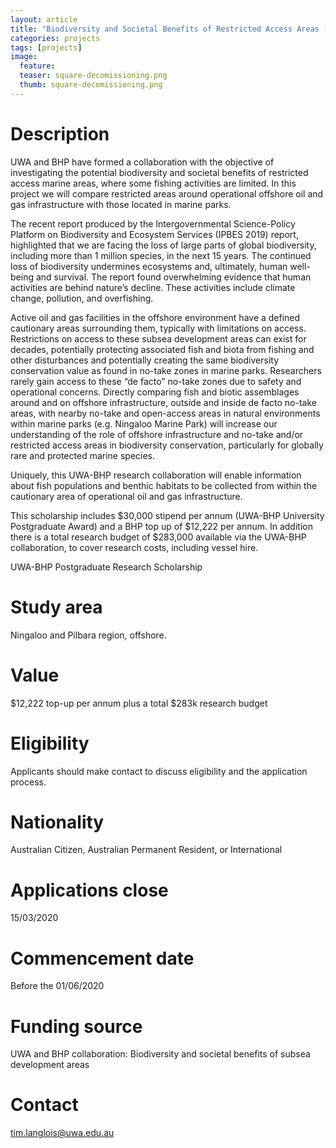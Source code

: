 ```yaml
---
layout: article
title: "Biodiversity and Societal Benefits of Restricted Access Areas (PhD)"
categories: projects 
tags: [projects]
image:
  feature: 
  teaser: square-decomissioning.png
  thumb: square-decomissioning.png
---
```

# Description
UWA and BHP have formed a collaboration with the objective of investigating the potential biodiversity and societal benefits of restricted access marine areas, where some fishing activities are limited. In this project we will compare restricted areas around operational offshore oil and gas infrastructure with those located in marine parks. 

The recent report produced by the Intergovernmental Science-Policy Platform on Biodiversity and Ecosystem Services (IPBES 2019) report, highlighted that we are facing the loss of large parts of global biodiversity, including more than 1 million species, in the next 15 years. The continued loss of biodiversity undermines ecosystems and, ultimately, human well-being and survival. The report found overwhelming evidence that human activities are behind nature’s decline. These activities include climate change, pollution, and overfishing.

Active oil and gas facilities in the offshore environment have a defined cautionary areas surrounding them, typically with limitations on access. Restrictions on access to these subsea development areas can exist for decades, potentially protecting associated fish and biota from fishing and other disturbances and potentially creating the same biodiversity conservation value as found in no-take zones in marine parks. Researchers rarely gain access to these “de facto” no-take zones due to safety and operational concerns. Directly comparing fish and biotic assemblages around and on offshore infrastructure, outside and inside de facto no-take areas, with nearby no-take and open-access areas in natural environments within marine parks (e.g. Ningaloo Marine Park) will increase our understanding of the role of offshore infrastructure and no-take and/or restricted access areas in biodiversity conservation, particularly for globally rare and protected marine species. 

Uniquely, this UWA-BHP research collaboration will enable information about fish populations and benthic habitats to be collected from within the cautionary area of operational oil and gas infrastructure.

This scholarship includes $30,000 stipend per annum (UWA-BHP University Postgraduate Award) and a BHP top up of $12,222 per annum. In addition there is a total research budget of $283,000 available via the UWA-BHP collaboration, to cover research costs, including vessel hire.

UWA-BHP Postgraduate Research Scholarship

# Study area
Ningaloo and Pilbara region, offshore.

# Value
$12,222 top-up per annum plus a total $283k research budget

# Eligibility
Applicants should make contact to discuss eligibility and the application process. 

# Nationality
Australian Citizen, Australian Permanent Resident, or International
		
# Applications close
15/03/2020

# Commencement date
Before the 01/06/2020

# Funding source
UWA and BHP collaboration: Biodiversity and societal benefits of subsea development areas

# Contact
tim.langlois@uwa.edu.au
